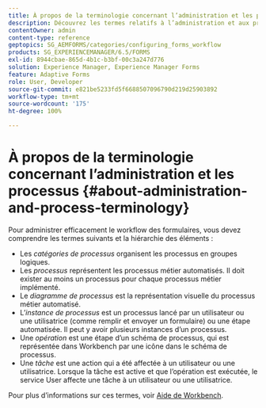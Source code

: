 ```yaml
---
title: À propos de la terminologie concernant l’administration et les processus
description: Découvrez les termes relatifs à l’administration et aux processus, tels que l’instance de processus, le diagramme de processus et l’opération.
contentOwner: admin
content-type: reference
geptopics: SG_AEMFORMS/categories/configuring_forms_workflow
products: SG_EXPERIENCEMANAGER/6.5/FORMS
exl-id: 8944cbae-865d-4b1c-b3bf-00c3a247d776
solution: Experience Manager, Experience Manager Forms
feature: Adaptive Forms
role: User, Developer
source-git-commit: e821be5233fd5f6688507096790d219d25903892
workflow-type: tm+mt
source-wordcount: '175'
ht-degree: 100%

---
```


# À propos de la terminologie concernant l’administration et les processus {#about-administration-and-process-terminology}

Pour administrer efficacement le workflow des formulaires, vous devez comprendre les termes suivants et la hiérarchie des éléments :

* Les *catégories de processus* organisent les processus en groupes logiques.
* Les *processus* représentent les processus métier automatisés. Il doit exister au moins un processus pour chaque processus métier implémenté.
* Le *diagramme de processus* est la représentation visuelle du processus métier automatisé.
* L’*instance de processus* est un processus lancé par un utilisateur ou une utilisatrice (comme remplir et envoyer un formulaire) ou une étape automatisée. Il peut y avoir plusieurs instances d’un processus.
* Une *opération* est une étape d’un schéma de processus, qui est représentée dans Workbench par une icône dans le schéma de processus.
* Une *tâche* est une action qui a été affectée à un utilisateur ou une utilisatrice. Lorsque la tâche est active et que l’opération est exécutée, le service User affecte une tâche à un utilisateur ou une utilisatrice.

Pour plus d’informations sur ces termes, voir [Aide de Workbench](https://www.adobe.com/go/learn_aemforms_workbench_63_fr).
